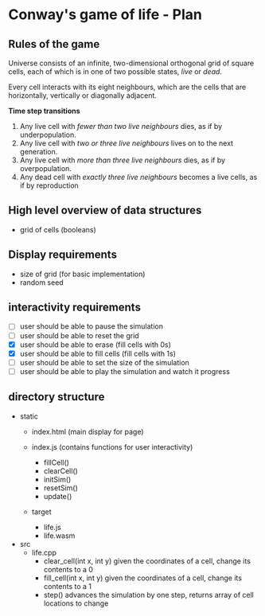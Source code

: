 # Conway's game of life - Plan

## Rules of the game

Universe consists of an infinite, two-dimensional orthogonal grid of square cells, each of which is in one of two possible states, _live_ or _dead_.

Every cell interacts with its eight neighbours, which are the cells that are horizontally, vertically or diagonally adjacent.

**Time step transitions**

1. Any live cell with _fewer than two live neighbours_ dies, as if by underpopulation.
2. Any live cell with _two or three live neighbours_ lives on to the next generation.
3. Any live cell with _more than three live neighbours_ dies, as if by overpopulation.
4. Any dead cell with _exactly three live neighbours_ becomes a live cells, as if by reproduction

## High level overview of data structures

- grid of cells (booleans)

## Display requirements
- size of grid (for basic implementation)
- random seed

## interactivity requirements

- [ ] user should be able to pause the simulation 
- [ ] user should be able to reset the grid
- [x] user should be able to erase (fill cells with 0s)
- [x] user should be able to fill cells (fill cells with 1s)
- [ ] user should be able to set the size of the simulation 
- [ ] user should be able to play the simulation and watch it progress

## directory structure

- static
    - index.html (main display for page)
    - index.js (contains functions for user interactivity)
        - fillCell()
        - clearCell()
        - initSim()
        - resetSim()
        - update()
 
    - target
        - life.js
        - life.wasm
- src
    - life.cpp
        - clear_cell(int x, int y) given the coordinates of a cell, change its contents to a 0
        - fill_cell(int x, int y) given the coordinates of a cell, change its contents to a 1
        - step() advances the simulation by one step, returns array of cell locations to change
    
